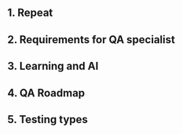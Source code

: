 ## 1. Repeat
## 2. Requirements for QA specialist
## 3. Learning and AI
## 4. QA Roadmap
## 5. Testing types